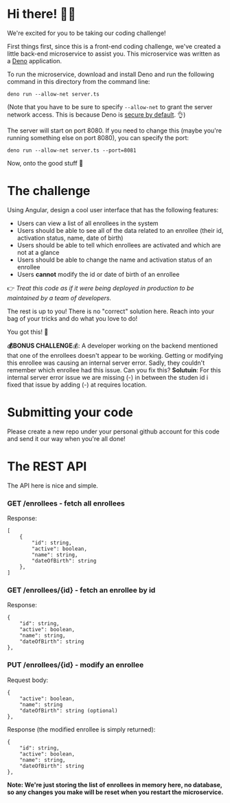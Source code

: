 # Hi there! 🐱‍🚀

We're excited for you to be taking our coding challenge! 

First things first, since this is a front-end coding challenge, we've created a little back-end microservice to assist you. This microservice was written as a [Deno](https://deno.land/) application.

To run the microservice, download and install Deno and run the following command in this directory from the command line:

```
deno run --allow-net server.ts
```

(Note that you have to be sure to specify `--allow-net` to grant the server network access. This is because Deno is [secure by default](https://deno.land/manual/getting_started/permissions). 👌)

The server will start on port 8080. If you need to change this (maybe you're running something else on port 8080), you can specify the port:

```
deno run --allow-net server.ts --port=8081
```

Now, onto the good stuff :rocket:

# The challenge

Using Angular, design a cool user interface that has the following features:
- Users can view a list of all enrollees in the system
- Users should be able to see all of the data related to an enrollee (their id, activation status, name, date of birth)
- Users should be able to tell which enrollees are activated and which are not at a glance
- Users should be able to change the name and activation status of an enrollee
- Users **cannot** modify the id or date of birth of an enrollee

👉 _Treat this code as if it were being deployed in production to be maintained by a team of developers._ 

The rest is up to you! There is no "correct" solution here. Reach into your bag of your tricks and do what you love to do!

You got this! 💪

**💰BONUS CHALLENGE**💰: A developer working on the backend mentioned that one of the enrollees doesn't appear to be working. Getting or modifying this enrollee was causing an internal server error. Sadly, they couldn't remember which enrollee had this issue. Can you fix this?
**Solutuin**: For this internal server error issue we are missing (-) in between the studen id i fixed that issue by adding (-) at requires location.

# Submitting your code
Please create a new repo under your personal github account for this code and send it our way when you're all done!

# The REST API

The API here is nice and simple.

### **GET /enrollees** - fetch all enrollees

Response:
```
[
    {
        "id": string,
        "active": boolean,
        "name": string,
        "dateOfBirth": string
    },
]
```

### **GET /enrollees/{id}** - fetch an enrollee by id

Response:
```
{
    "id": string,
    "active": boolean,
    "name": string,
    "dateOfBirth": string
},
```

### **PUT /enrollees/{id}** - modify an enrollee

Request body:
```
{
    "active": boolean,
    "name": string
    "dateOfBirth": string (optional)
},
```
Response (the modified enrollee is simply returned):
```
{
    "id": string,
    "active": boolean,
    "name": string,
    "dateOfBirth": string
},
```

**Note: We're just storing the list of enrollees in memory here, no database, so any changes you make will be reset when you restart the microservice.**